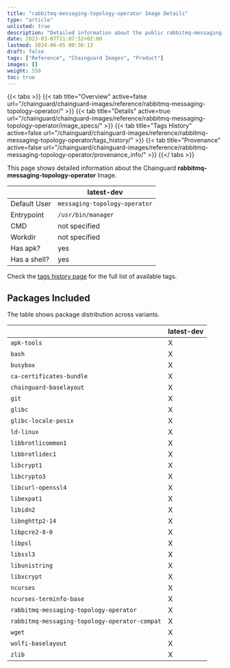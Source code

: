 ```yaml
---
title: "rabbitmq-messaging-topology-operator Image Details"
type: "article"
unlisted: true
description: "Detailed information about the public rabbitmq-messaging-topology-operator Chainguard Image."
date: 2023-03-07T11:07:52+02:00
lastmod: 2024-06-05 00:36:13
draft: false
tags: ["Reference", "Chainguard Images", "Product"]
images: []
weight: 550
toc: true
---
```


{{< tabs >}}
{{< tab title="Overview" active=false url="/chainguard/chainguard-images/reference/rabbitmq-messaging-topology-operator/" >}}
{{< tab title="Details" active=true url="/chainguard/chainguard-images/reference/rabbitmq-messaging-topology-operator/image_specs/" >}}
{{< tab title="Tags History" active=false url="/chainguard/chainguard-images/reference/rabbitmq-messaging-topology-operator/tags_history/" >}}
{{< tab title="Provenance" active=false url="/chainguard/chainguard-images/reference/rabbitmq-messaging-topology-operator/provenance_info/" >}}
{{</ tabs >}}

This page shows detailed information about the Chainguard **rabbitmq-messaging-topology-operator** Image.

|              | latest-dev                    |
|--------------|-------------------------------|
| Default User | `messaging-topology-operator` |
| Entrypoint   | `/usr/bin/manager`            |
| CMD          | not specified                 |
| Workdir      | not specified                 |
| Has apk?     | yes                           |
| Has a shell? | yes                           |

Check the [tags history page](/chainguard/chainguard-images/reference/rabbitmq-messaging-topology-operator/tags_history/) for the full list of available tags.

## Packages Included
The table shows package distribution across variants.

|                                               | latest-dev |
|-----------------------------------------------|------------|
| `apk-tools`                                   | X          |
| `bash`                                        | X          |
| `busybox`                                     | X          |
| `ca-certificates-bundle`                      | X          |
| `chainguard-baselayout`                       | X          |
| `git`                                         | X          |
| `glibc`                                       | X          |
| `glibc-locale-posix`                          | X          |
| `ld-linux`                                    | X          |
| `libbrotlicommon1`                            | X          |
| `libbrotlidec1`                               | X          |
| `libcrypt1`                                   | X          |
| `libcrypto3`                                  | X          |
| `libcurl-openssl4`                            | X          |
| `libexpat1`                                   | X          |
| `libidn2`                                     | X          |
| `libnghttp2-14`                               | X          |
| `libpcre2-8-0`                                | X          |
| `libpsl`                                      | X          |
| `libssl3`                                     | X          |
| `libunistring`                                | X          |
| `libxcrypt`                                   | X          |
| `ncurses`                                     | X          |
| `ncurses-terminfo-base`                       | X          |
| `rabbitmq-messaging-topology-operator`        | X          |
| `rabbitmq-messaging-topology-operator-compat` | X          |
| `wget`                                        | X          |
| `wolfi-baselayout`                            | X          |
| `zlib`                                        | X          |

